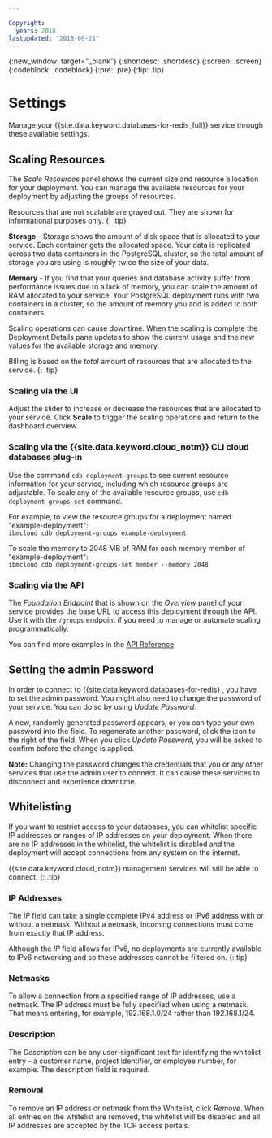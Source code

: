 ```yaml
---

Copyright:
  years: 2018
lastupdated: "2018-09-21"
---
```


{:new_window: target="_blank"}
{:shortdesc: .shortdesc}
{:screen: .screen}
{:codeblock: .codeblock}
{:pre: .pre}
{:tip: .tip}

# Settings

Manage your {{site.data.keyword.databases-for-redis_full}} service through these available settings.

## Scaling Resources

The _Scale Resources_ panel shows the current size and resource allocation for your deployment. You can manage the available resources for your deployment by adjusting the groups of resources. 

Resources that are not scalable are grayed out. They are shown for informational purposes only.
{: .tip} 

**Storage** - Storage shows the amount of disk space that is allocated to your service. Each container gets the allocated space. Your data is replicated across two data containers in the PostgreSQL cluster, so the total amount of storage you are using is roughly twice the size of your data.

**Memory** - If you find that your queries and database activity suffer from performance issues due to a lack of memory, you can scale the amount of RAM allocated to your service. Your PostgreSQL deployment runs with two containers in a cluster, so the amount of memory you add is added to both containers. 

Scaling operations can cause downtime. When the scaling is complete the Deployment Details pane updates to show the current usage and the new values for the available storage and memory. 

Billing is based on the _total_ amount of resources that are allocated to the service.
{: .tip}

### Scaling via the UI

Adjust the slider to increase or decrease the resources that are allocated to your service. Click **Scale** to trigger the scaling operations and return to the dashboard overview.

### Scaling via the {{site.data.keyword.cloud_notm}} CLI cloud databases plug-in

Use the command `cdb deployment-groups` to see current resource information for your service, including which resource groups are adjustable. To scale any of the available resource groups, use `cdb deployment-groups-set` command. 

For example, to view the resource groups for a deployment named "example-deployment":  
`ibmcloud cdb deployment-groups example-deployment`

To scale the memory to 2048 MB of RAM for each memory member of "example-deployment":  
`ibmcloud cdb deployment-groups-set member --memory 2048`

### Scaling via the API

The _Foundation Endpoint_ that is shown on the _Overview_ panel of your service provides the base URL to access this deployment through the API. Use it with the `/groups` endpoint if you need to manage or automate scaling programmatically.

You can find more examples in the [API Reference](https://pages.github.ibm.com/compose/apidocs/).

## Setting the admin Password

In order to connect to {{site.data.keyword.databases-for-redis} , you have to set the admin password. You might also need to change the password of your service. You can do so by using _Update Password_.

A new, randomly generated password appears, or you can type your own password into the field. To regenerate another password, click the icon to the right of the field. When you click *Update Password*, you will be asked to confirm before the change is applied. 

**Note:** Changing the password changes the credentials that you or any other services that use the admin user to connect. It can cause these services to disconnect and experience downtime.

## Whitelisting

If you want to restrict access to your databases, you can whitelist specific IP addresses or ranges of IP addresses on your deployment. When there are no IP addresses in the whitelist, the whitelist is disabled and the deployment will accept connections from any system on the internet.

{{site.data.keyword.cloud_notm}} management services will still be able to connect.
{: .tip}

### IP Addresses

The *IP* field can take a single complete IPv4 address or IPv6 address with or without a netmask. Without a netmask, incoming connections must come from exactly that IP address. 

Although the *IP* field allows for IPv6, no deployments are currently available to IPv6 networking and so these addresses cannot be filtered on.
{: tip}

### Netmasks

To allow a connection from a specified range of IP addresses, use a netmask. The IP address must be fully specified when using a netmask. That means entering, for example, 192.168.1.0/24 rather than 192.168.1/24.

### Description

The *Description* can be any user-significant text for identifying the whitelist entry - a customer name, project identifier, or employee number, for example. The description field is required.

### Removal

To remove an IP address or netmask from the Whitelist, click *Remove*.
When all entries on the whitelist are removed, the whitelist will be disabled and all IP addresses are accepted by the TCP access portals.
